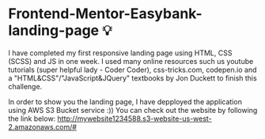 # Frontend-Mentor-Easybank-landing-page :bulb:
I have completed my first responsive landing page using HTML, CSS (SCSS) and JS in one week. I used many online resources such us youtube tutorials (super helpful lady - Coder Coder), css-tricks.com, codepen.io and a "HTML&amp;CSS"/"JavaScript&amp;JQuery" textbooks by Jon Duckett to finish this challenge.


In order to show you the landing page, I have depployed the application using AWS S3 Bucket service :))
You can check out the website by following the link below:
http://mywebsite1234588.s3-website-us-west-2.amazonaws.com/# 


